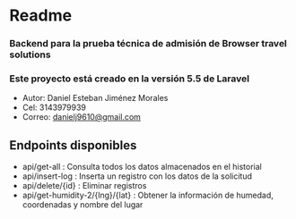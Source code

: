 # Readme 

### Backend para la prueba técnica de admisión de Browser travel solutions 
### Este proyecto está creado en la versión 5.5 de Laravel

- Autor: Daniel Esteban Jiménez Morales
- Cel: 3143979939
- Correo: danielj9610@gmail.com

## Endpoints disponibles 
- api/get-all : Consulta todos los datos almacenados en el historial  
- api/insert-log : Inserta un registro con los datos de la solicitud
- api/delete/{id} : Eliminar registros 
- api/get-humidity-2/{lng}/{lat} : Obtener la información de humedad, coordenadas y nombre del lugar 
